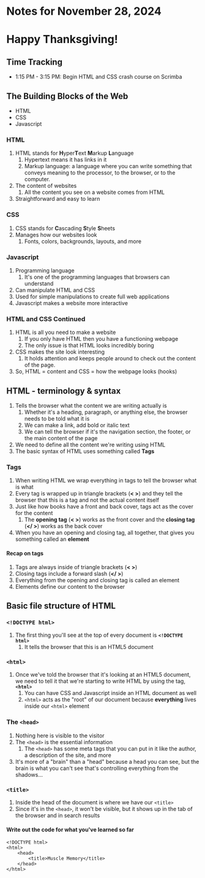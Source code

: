 
# Notes for November 28, 2024

# Happy Thanksgiving!

## Time Tracking

- 1:15 PM - 3:15 PM: Begin HTML and CSS crash course on Scrimba

## The Building Blocks of the Web

- HTML
- CSS
- Javascript

### HTML

1. HTML stands for **H**yper**T**ext **M**arkup **L**anguage
    1. Hypertext means it has links in it
    2. Markup language: a language where you can write something that conveys meaning to the processor, to the browser, or to the computer.
2.  The content of websites
    1. All the content you see on a website comes from HTML
3. Straightforward and easy to learn

### CSS

1. CSS stands for **C**ascading **S**tyle **S**heets
2. Manages how our websites look
    1. Fonts, colors, backgrounds, layouts, and more

### Javascript

1. Programming language
    1. It's one of the programming languages that browsers can understand
2. Can manipulate HTML and CSS
3. Used for simple manipulations to create full web applications
4. Javascript makes a website more interactive

### HTML and CSS Continued

1. HTML is all you need to make a website
    1. If you only have HTML then you have a functioning webpage
    2. The only issue is that HTML looks incredibly boring
2. CSS makes the site look interesting
    1. It holds attention and keeps people around to check out the content of the page.
3. So, HTML = content and CSS = how the webpage looks (hooks)

## HTML - terminology & syntax

1. Tells the browser what the content we are writing actually is
    1. Whether it's a heading, paragraph, or anything else, the browser needs to be told what it is
    2. We can make a link, add bold or italic text
    3. We can tell the browser if it's the navigation section, the footer, or the main content of the page
2. We need to define all the content we're writing using HTML
3.  The basic syntax of HTML uses something called **Tags**

### Tags

1. When writing HTML we wrap everything in tags to tell the browser what is what
2. Every tag is wrapped up in triangle brackets (**< >**) and they tell the browser that this is a tag and not the actual content itself
3. Just like how books have a front and back cover, tags act as the cover for the content
    1. The **opening tag** (**< >**) works as the front cover and the **closing tag** (**</ >**) works as the back cover
4. When you have an opening and closing tag, all together, that gives you something called an **element**

#### Recap on tags

1. Tags are always inside of triangle brackets (**< >**)
2. Closing tags include a forward slash (**</ >**)
3. Everything from the opening and closing tag is called an element
4. Elements define our content to the browser

## Basic file structure of HTML

### `<!DOCTYPE html>`

1. The first thing you'll see at the top of every document is **`<!DOCTYPE html>`**
    1. It tells the browser that this is an HTML5 document

### `<html>`

1. Once we've told the browser that it's looking at an HTML5 document, we need to tell it that we're starting to write HTML by using the tag, **`<html>`**
    1. You can have CSS and Javascript inside an HTML document as well
    2. `<html>` acts as the "root" of our document because **everything** lives inside our `<html>` element

### The `<head>`

1. Nothing here is visible to the visitor
2. The `<head>` is the essential information
    1. The `<head>` has some meta tags that you can put in it like the author, a description of the site, and more
3. It's more of a "brain" than a "head" because a head you can see, but the brain is what you can't see that's controlling everything from the shadows...

### `<title>`

1. Inside the head of the document is where we have our `<title>`
2. Since it's in the `<head>`, it won't be visible, but it shows up in the tab of the browser and in search results

#### Write out the code for what you've learned so far

    <!DOCTYPE html>
    <html>
        <head>
            <title>Muscle Memory</title>
        </head>
    </html>

